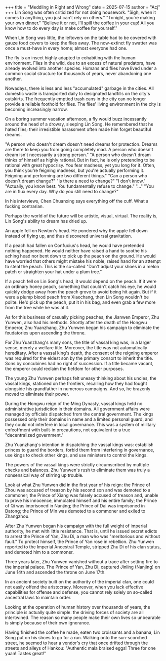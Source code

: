 +++
title = "Meddling in Right and Wrong"
date = 2025-07-15
author = "Acj"
+++
Lin Song was often criticized for not doing housework.
"Sigh, when it comes to anything, you just can't rely on others."
"Tonight, you're making your own dinner."
"Believe it or not, I'll spill the coffee in your cup! All you know how to do every day is make coffee for yourself."

When Lin Song was little, the leftovers on the table had to be covered with gauze food covers to keep the flies away. The now-extinct fly swatter was once a must-have in every home; almost everyone had one.

The fly is an insect highly adapted to cohabiting with the human environment. Flies in the wild, due to an excess of natural predators, have already evolved into another species. Humans and flies have lived under a common social structure for thousands of years, never abandoning one another.

Nowadays, there is less and less "accumulated" garbage in the cities. All domestic waste is transported daily to designated landfills on the city's outskirts. The frequently emptied trash cans in the city can no longer provide a reliable foothold for flies. The flies' living environment in the city is becoming increasingly narrow.

On a boring summer vacation afternoon, a fly would buzz incessantly around the head of a drowsy, sleeping Lin Song. He remembered that he hated flies; their irresistible harassment often made him forget beautiful dreams.

"A person who doesn't dream doesn't need dreams for protection. Dreams are there to keep you from going completely mad. A person who doesn't dream isn't necessarily a strong person."
"A person who doesn't dream thinks of himself as highly rational. But in fact, he is only pretending to be rational with great hypocrisy. You fear madness, yet you long for it. Often, you think you're feigning madness, but you're actually performing it. Feigning and performing are two different things."
"Can a person who doesn't dream change?"
"Is there a need to change?"
"I don't know."
"Actually, you know best. You fundamentally refuse to change."
"..."
"You are in flux every day. Why do you still need to change?"

In his interviews, Chen Chuanxing says everything off the cuff. What a fucking contrarian.

Perhaps the world of the future will be artistic, visual, virtual. The reality is, Lin Song's ability to dream has dried up.

An apple fell on Newton's head. He pondered why the apple fell down instead of flying up, and thus discovered universal gravitation.

If a peach had fallen on Confucius's head, he would have pretended nothing happened. He would neither have raised a hand to soothe his aching head nor bent down to pick up the peach on the ground. He would have worried that others might mistake his noble, raised hand for an attempt to steal the peach. This is the so-called "Don't adjust your shoes in a melon patch or straighten your hat under a plum tree."

If a peach fell on Lin Song's head, it would depend on the peach. If it were an ordinary honey peach, something that couldn't catch his eye, he would quickly dodge away from the peach grove to avoid being hit again. But if it were a plump blood peach from Xiaochang, then Lin Song wouldn't be polite. He'd pick up the peach, put it in his bag, and even grab a few more from the tree while he was at it.

As for this business of casually picking peaches, the Jianwen Emperor, Zhu Yunwen, also had his methods. Shortly after the death of the Hongwu Emperor, Zhu Yuanzhang, Zhu Yunwen began his campaign to eliminate the feudatories upon ascending the throne.

For Zhu Yuanzhang's many sons, the title of vassal king was, in a larger sense, merely a welfare title. Moreover, the title was not automatically hereditary. After a vassal king's death, the consent of the reigning emperor was required for the eldest son by the primary consort to inherit the title. Sons by concubines had no right of succession. If a title became vacant, the emperor could reclaim the fiefdom for other purposes.

The young Zhu Yunwen perhaps felt uneasy thinking about his uncles, the vassal kings, stationed on the frontiers, recalling how they had fought alongside his grandfather in numerous campaigns. And so, he brazenly moved to eliminate their power.

During the Hongwu reign of the Ming Dynasty, vassal kings held no administrative jurisdiction in their domains. All government affairs were managed by officials dispatched from the central government. The kings possessed only their domains in name and a limited personal guard, and they could not interfere in local governance. This was a system of military enfeoffment with built-in precautions, not equivalent to a true "decentralized government."

Zhu Yuanzhang's intention in dispatching the vassal kings was: establish princes to guard the borders, forbid them from interfering in governance, use kings to check other kings, and use ministers to control the kings.

The powers of the vassal kings were strictly circumscribed by multiple checks and balances. Zhu Yunwen's rush to eliminate them was truly a nonsensical way of stirring up trouble.

Look at what Zhu Yunwen did in the first year of his reign: the Prince of Zhou was accused of treason by his second son and was demoted to a commoner; the Prince of Xiang was falsely accused of treason and, unable to prove his innocence, immolated himself and his entire family; the Prince of Qi was imprisoned in Nanjing; the Prince of Dai was imprisoned in Datong; the Prince of Min was demoted to a commoner and exiled to Zhangzhou.

After Zhu Yunwen began his campaign with the full weight of imperial authority, he met with little resistance. That is, until he issued secret edicts to arrest the Prince of Yan, Zhu Di, a man who was "meritorious and without fault." To protect himself, the Prince of Yan rose in rebellion. Zhu Yunwen reported to the Imperial Ancestral Temple, stripped Zhu Di of his clan status, and demoted him to a commoner.

Three years later, Zhu Yunwen vanished without a trace after setting fire to the imperial palace. The Prince of Yan, Zhu Di, captured Jinling (Nanjing) on June 14th and ascended the throne on June 17th.

In an ancient society built on the authority of the imperial clan, one could not easily offend the aristocracy. Moreover, when you lack effective capabilities for offense and defense, you cannot rely solely on so-called ancestral laws to maintain order.

Looking at the operation of human history over thousands of years, the principle is actually quite simple: the driving forces of society are all intertwined. The reason so many people make their own lives so unbearable is simply because of their own ignorance.

Having finished the coffee he made, eaten two croissants and a banana, Lin Song put on his shoes to go for a run. Walking onto the sun-scorched street, he seemed to hear a vendor's cry that once drifted through the streets and alleys of Hankou: "Authentic mala braised eggs! Three for one yuan! Tastes great!"
